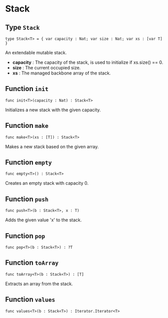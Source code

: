 # Stack

## Type `Stack`
`type Stack<T> = { var capacity : Nat; var size : Nat; var xs : [var T] }`

An extendable mutable stack.
- __capacity__ : The capacity of the stack, is used to initialize if xs.size() == 0.
- __size__ : The current occupied size.
- __xs__ : The managed backbone array of the stack.

## Function `init`
`func init<T>(capacity : Nat) : Stack<T>`

Initializes a new stack with the given capacity.

## Function `make`
`func make<T>(xs : [T]) : Stack<T>`

Makes a new stack based on the given array.

## Function `empty`
`func empty<T>() : Stack<T>`

Creates an empty stack with capacity 0.

## Function `push`
`func push<T>(b : Stack<T>, x : T)`

Adds the given value 'x' to the stack.

## Function `pop`
`func pop<T>(b : Stack<T>) : ?T`


## Function `toArray`
`func toArray<T>(b : Stack<T>) : [T]`

Extracts an array from the stack.

## Function `values`
`func values<T>(b : Stack<T>) : Iterator.Iterator<T>`


